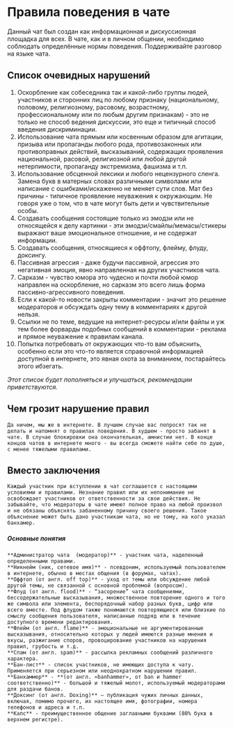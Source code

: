 ﻿# Правила поведения в чате
Данный чат был создан как информационная и дискуссионная площадка для всех. В чате, как и в личном общении, необходимо соблюдать определённые нормы поведения. Поддерживайте разговор на языке чата.
## Список очевидных нарушений
1. Оскорбление как собеседника так и какой-либо группы людей, участников и сторонних лиц по любому признаку (национальному, половому, религиозному, расовому, возрастному, профессиональному или по любым другим признакам) - это не только не способ ведения дискуссии, это еще и типичный способ введения дискриминации.
2. Использование чата прямым или косвенным образом для агитации, призыва или пропаганды любого рода, противозаконных или противоправных действий, высказываний, содержащих проявления национальной, расовой, религиозной или любой другой нетерпимости, пропаганду экстремизма, фашизма и т.п.
3. Использование обсценной лексики и любого нецензурного сленга. Замена букв в матерных словах различными символами или написание с ошибками/искаженно не меняет сути слов. Мат без причины - типичное проявление неуважения к окружающим. Не говоря уже о том, что в чате могут быть дети и чувствительные особы.
4. Создавать сообщения состоящие только из эмодзи или не относящейся к делу картинки - эти эмодзи/смайлы/мемасы/стикеры выражают ваше эмоциональное отношение, и не содержат информации.
5. Создавать сообщения, относящиеся к оффтопу, флейму, флуду, доксингу.
6. Пассивная агрессия - даже будучи пассивной, агрессия это негативная эмоция, явно направленная на других участников чата.
7. Сарказм - чувство юмора это чудесно и почти любой юмор направлен на оскорбление, но сарказм это всего лишь форма пассивно-агрессивного поведения.
8. Если к какой-то новости закрыты комментарии - значит это решение модераторов и обсуждать одну тему в комментариях к другой нельзя.
9. Ссылки не по теме, ведущие на интернет-ресурсы и/или файлы и уж тем более форварды подобных сообщений в комментарии - реклама и прямое неуважение к правилам канала.
10. Попытка потребовать от окружающих что-то вам объяснить, особенно если это что-то является справочной информацией доступной в интернете, это явная охота за вниманием, постарайтесь этого ибзегать.

*Этот список будет пополняться и улучшаться, рекомендации приветствуются.*

## Чем грозит нарушение правил
	Да ничем, мы же в интернете. В лучшем случае вас попросят так не делать и напомнят о правилах поведения. В худшем - просто забанят в чате. В случае блокировки она окончательная, амнистии нет. В конце концов чатов в интернете много - вы всегда сможете найти себе по душе, с менее тяжелыми правилами.

## Вместо заключения
	Каждый участник при вступлении в чат соглашается с настоящими условиями и правилами. Незнание правил или их непонимание не освобождает участников от ответственности за свои действия. Не забывайте, что модераторы в чате имеют полное право на любой произвол и не обязаны объяснять забаненному причину своего решения. Такое объяснение может быть дано участникам чата, но не тому, на кого указал банхамер. 

##### Основные понятия
	**Администратор чата  (модератор)** - участник чата, наделенный определенными правами.
	**Никнейм (ник, сетевое имя)** - псевдоним, используемый пользователем в интернете, обычно в местах общения (в форумах, чатах).
	**Оффтоп (от англ. off top)** - уход от темы или обсуждение любой другой темы, не связанной с основной проблемой (вопросом). 
	**Флуд (от англ. flood)** - “засорение” чата сообщениями, бессодержательные высказывания, множественное повторение одного и того же символа или элемента, беспорядочный набор разных букв, цифр или всего вместе. Под флудом также понимаются повторяющиеся или близкие по смыслу сообщения пользователя, написанные подряд или в течение доступного времени редактирования. 
	**Флейм (от англ. flame)** - эмоциональные не аргументированные высказывания, относительно которых у людей имеются разные мнения и вкусы, разжигание споров, провоцирование участников на нарушения правил, грубость и т.д. 
	**Спам (от англ. spam)** - рассылка рекламных сообщений различного характера. 
	**Бан-лист** - список участников, не имеющих доступа к чату. Применяется при серьезном или неоднократном нарушении правил.
	**Банхаммер** - **(от англ. «banhammer», от ban и hammer соответственно)** - большой и тяжелый молот, используемый модераторами для раздачи банов.
	**Доксинг (от англ. Doxing)** – публикация чужих личных данных, включая, помимо прочего, их настоящее имя, фотографии, номера телефонов и адреса и т.п.
	**Капс** - преимущественное общение заглавными буквами (80% букв в верхнем регистре).
